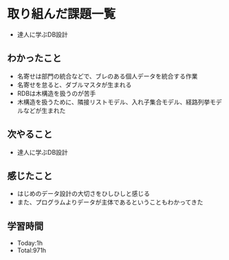 # 取り組んだ課題一覧
- 達人に学ぶDB設計
## わかったこと
- 名寄せは部門の統合などで、ブレのある個人データを統合する作業
- 名寄せを怠ると、ダブルマスタが生まれる
- RDBは木構造を扱うのが苦手
- 木構造を扱うために、隣接リストモデル、入れ子集合モデル、経路列挙モデルなどが生まれた
## 次やること
- 達人に学ぶDB設計
## 感じたこと
- はじめのデータ設計の大切さをひしひしと感じる
- また、プログラムよりデータが主体であるということもわかってきた
## 学習時間
- Today:1h
- Total:971h
